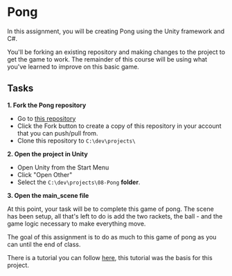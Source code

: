 # Pong
In this assignment, you will be creating Pong using the Unity framework and C#.

You'll be forking an existing repository and making changes to the project to get the game to work. The remainder of this course will be using what you've learned to improve on this basic game. 

## Tasks
**1. Fork the Pong repository**
* Go to [this repository](https://github.com/cameronoca/07-Pong)
* Click the Fork button to create a copy of this repository in your account that you can push/pull from.
* Clone this repository to ```C:\dev\projects\```

**2. Open the project in Unity**
* Open Unity from the Start Menu
* Click "Open Other"
* Select the ```C:\dev\projects\08-Pong``` **folder**.

**3. Open the main_scene file**

At this point, your task will be to complete this game of pong. The scene has been setup, all that's left to do is add the two rackets, the ball - and the game logic necessary to make everything move.

The goal of this assignment is to do as much to this game of pong as you can until the end of class.

There is a tutorial you can follow [here](http://noobtuts.com/unity/2d-pong-game), this tutorial was the basis for this project.